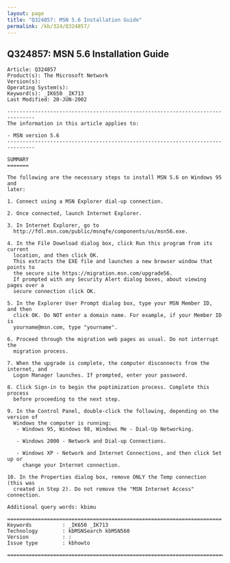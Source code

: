 ```yaml
---
layout: page
title: "Q324857: MSN 5.6 Installation Guide"
permalink: /kb/324/Q324857/
---
```


## Q324857: MSN 5.6 Installation Guide

	Article: Q324857
	Product(s): The Microsoft Network
	Version(s): 
	Operating System(s): 
	Keyword(s): _IK650 _IK713
	Last Modified: 20-JUN-2002
	
	-------------------------------------------------------------------------------
	The information in this article applies to:
	
	- MSN version 5.6 
	-------------------------------------------------------------------------------
	
	SUMMARY
	=======
	
	The following are the necessary steps to install MSN 5.6 on Windows 95 and
	later:
	
	1. Connect using a MSN Explorer dial-up connection.
	
	2. Once connected, launch Internet Explorer.
	
	3. In Internet Explorer, go to
	  http://fdl.msn.com/public/msnqfe/components/us/msn56.exe.
	
	4. In the File Download dialog box, click Run this program from its current
	  location, and then click OK.
	  This extracts the EXE file and launches a new browser window that points to
	  the secure site https://migration.msn.com/upgrade56.
	  If prompted with any Security Alert dialog boxes, about viewing pages over a
	  secure connection click OK.
	
	5. In the Explorer User Prompt dialog box, type your MSN Member ID, and then
	  click OK. Do NOT enter a domain name. For example, if your Member ID is
	  yourname@msn.com, type "yourname".
	
	6. Proceed through the migration web pages as usual. Do not interrupt the
	  migration process.
	
	7. When the upgrade is complete, the computer disconnects from the internet, and
	  Logon Manager launches. If prompted, enter your password.
	
	8. Click Sign-in to begin the poptimization process. Complete this process
	  before proceeding to the next step.
	
	9. In the Control Panel, double-click the following, depending on the version of
	  Windows the computer is running:
	   - Windows 95, Windows 98, Windows Me - Dial-Up Networking.
	
	   - Windows 2000 - Network and Dial-up Connections.
	
	   - Windows XP - Network and Internet Connections, and then click Set up or
	     change your Internet connection.
	
	10. In the Properties dialog box, remove ONLY the Temp connection (this was
	  created in Step 2). Do not remove the "MSN Internet Access" connection.
	
	Additional query words: kbimu
	
	======================================================================
	Keywords          : _IK650 _IK713 
	Technology        : kbMSNSearch kbMSN560
	Version           : :
	Issue type        : kbhowto
	
	=============================================================================
	
